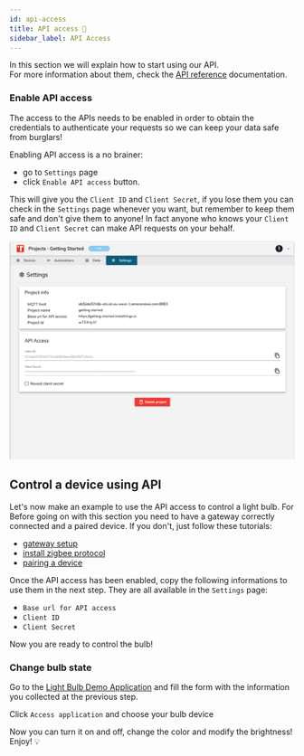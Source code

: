 ```yaml
---
id: api-access
title: API access 🚀
sidebar_label: API Access
---
```


In this section we will explain how to start using our API. <br> For more information about them, check the <a href="https://developers.instathings.io/" target="_blank" class="external-link">API reference</a> documentation. 

### Enable API access
The access to the APIs needs to be enabled in order to obtain the credentials to authenticate your requests so we can keep your data safe from burglars!

Enabling API access is a no brainer:
- go to `Settings` page 
- click `Enable API access` button. 

This will give you the `Client ID` and `Client Secret`, if you lose them you can check in the `Settings` page whenever you want, but remember to keep them safe and don't give them to anyone!
In fact anyone who knows your `Client ID` and `Client Secret` can make API requests on your behalf.  

<a href="/docs/assets/control-bulb/API.png" target="_blank">
    <img src="/docs/assets/control-bulb/API.png" width="1000"/>
</a>

## Control a device using API
Let's now make an example to use the API access to control a light bulb. For  <br> Before going on with this section you need to have a gateway correctly connected and a paired device. If you don't, just follow these tutorials:
- <a href="/docs/guides/gateway-setup.html" target="_blank" class="external-link">gateway setup</a>
- <a href="/docs/guides/working-zigbee.html" target="_blank" class="external-link">install zigbee protocol</a> 
- <a href="/docs/guides/pairing-device.html" target="_blank" class="external-link">pairing a device</a> 

Once the API access has been enabled, copy the following informations to use them in the next step. They are all available in the `Settings` page:
 - `Base url for API access`
 - `Client ID`
 - `Client Secret`  

 Now you are ready to control the bulb! 

### Change bulb state 

 Go to the <a href="https://control.demo.instathings.io" target="_blank" class="external-link">Light Bulb Demo Application</a> and fill the form with the information you collected at the previous step.

 Click `Access application` and choose your bulb device

 Now you can turn it on and off, change the color and modify the brightness! Enjoy! 💡

